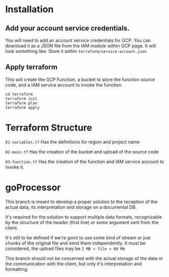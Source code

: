 # Installation

## Add your account service credentials.
You will need to add an account service credentials for GCP.
You can download it as a JSON file from the IAM module within GCP page. It will look something like:
Store it within `terraform/service-account.json`

## Apply terraform
This will create the GCP Function, a bucket to store the function source code, and a IAM service account to invoke the function.

```
cd terraform
terraform init
terraform plan
terraform apply
```

# Terraform Structure

`01-variables.tf`
Has the definitions for region and project name

`02-main.tf` 
Has the creation of the bucket and upload of the source code

`03-function.tf` 
Has the creation of the function and IAM service account to invoke it.

# goProcessor
This branch is meant to develop a proper solution to the reception of the actual data, its interpretation and storage on a documental DB.

It's required for the solution to support multiple data formats, recognizable by the structure of the header (first line) or some argument sent from the client.

It's still to be defined if we're goint to use some kind of stream or just chunks of the original file and send them independently. It must be considered, the upload files may be `2 MB < file < 60 Mb`

This branch should not be concerned with the actual storage of the data or the communication with the client, but only it's interpretation and formatting.